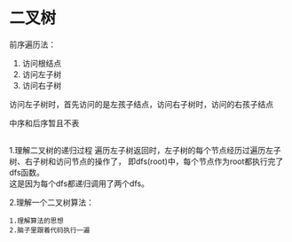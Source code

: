 # 二叉树

前序遍历法：
1. 访问根结点  
2. 访问左子树  
3. 访问右子树  

访问左子树时，首先访问的是左孩子结点，访问右子树时，访问的右孩子结点

中序和后序暂且不表

##     
1.理解二叉树的递归过程
遍历左子树返回时，左子树的每个节点经历过遍历左子树、右子树和访问节点的操作了，
即dfs(root)中，每个节点作为root都执行完了dfs函数。  
这是因为每个dfs都递归调用了两个dfs。  

2.理解一个二叉树算法：  

    1.理解算法的思想
    2.脑子里跟着代码执行一遍
